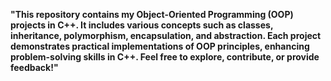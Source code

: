 <b>"This repository contains my Object-Oriented Programming (OOP) projects in C++. It includes various concepts such as classes, inheritance, polymorphism, encapsulation, and abstraction. Each project demonstrates practical implementations of OOP principles, enhancing problem-solving skills in C++. Feel free to explore, contribute, or provide feedback!"</b>  
